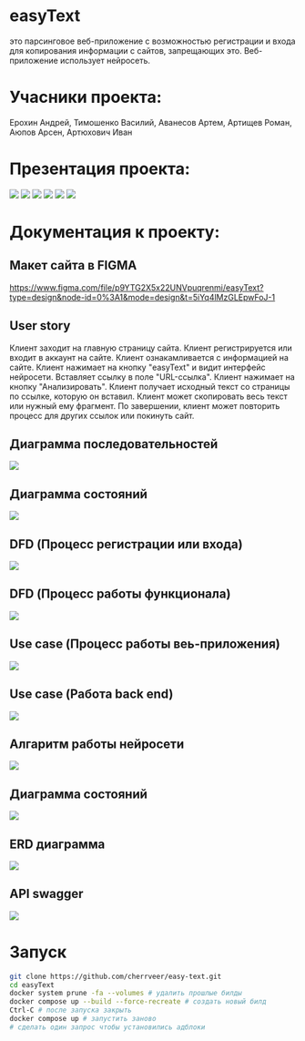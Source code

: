 # easyText
это парсинговое веб-приложение с возможностью регистрации и входа для копирования информации с сайтов, запрещающих это. Веб-приложение использует нейросеть.

# Учасники проекта: 
Ерохин Андрей, Тимошенко Василий, Аванесов Артем, Артищев Роман, Аюпов Арсен, Артюхович Иван

# Презентация проекта:
![](readme_assets/1.png)
![](readme_assets/2.png)
![](readme_assets/3.png)
![](readme_assets/4.png)
![](readme_assets/5.png)
![](readme_assets/6.png)

# Документация к проекту:

## Макет сайта в FIGMA
https://www.figma.com/file/p9YTG2X5x22UNVpuqrenmi/easyText?type=design&node-id=0%3A1&mode=design&t=5iYq4lMzGLEpwFoJ-1

## User story
Клиент заходит на главную страницу сайта. Клиент регистрируется или входит в аккаунт на сайте. Клиент ознакамливается с информацией на сайте. Клиент нажимает на кнопку "easyText" и видит интерфейс нейросети. Вставляет ссылку в поле "URL-ссылка". Клиент нажимает на кнопку "Анализировать". Клиент получает исходный текст со страницы по ссылке, которую он вставил. Клиент может скопировать весь текст или нужный ему фрагмент. По завершении, клиент может повторить процесс для других ссылок или покинуть сайт.

## Диаграмма последовательностей
![](readme_assets/последовательностей.png)

## Диаграмма состояний
![](readme_assets/Диаграмма_состояний.png)

## DFD (Процесс регистрации или входа)
![](readme_assets/DFD(Регистрация_вход).png)

## DFD (Процесс работы функционала)
![](readme_assets/DFD(Функционал).png)

## Use case (Процесс работы веь-приложения)
![](readme_assets/Use_case(Веб-приложение).png)

## Use case (Работа back end)
![](readme_assets/Use_case(Сервер).png)

## Алгаритм работы нейросети 
![](readme_assets/Алгаритм_работы_нейросети.png)

## Диаграмма состояний
![](readme_assets/Диаграмма_состояний.png)

## ERD диаграмма
![](readme_assets/database-entity-relation-diagram.jpg)

## API swagger
![](readme_assets/screencapture-editor-next-swagger-io-2024-05-22-11_17_43.png)

# Запуск
```bash
git clone https://github.com/cherrveer/easy-text.git
cd easyText
docker system prune -fa --volumes # удалить прошлые билды
docker compose up --build --force-recreate # создать новый билд
Ctrl-C # после запуска закрыть
docker compose up # запустить заново
# сделать один запрос чтобы установились адблоки
```
